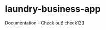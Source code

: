 # laundry-business-app

Documentation - 
[Check out!](https://docs.google.com/document/d/12xcKqthVIvWxC3YslEJ-nRY0iNR2xRoHdqHg0x01WnA/edit)
check123
